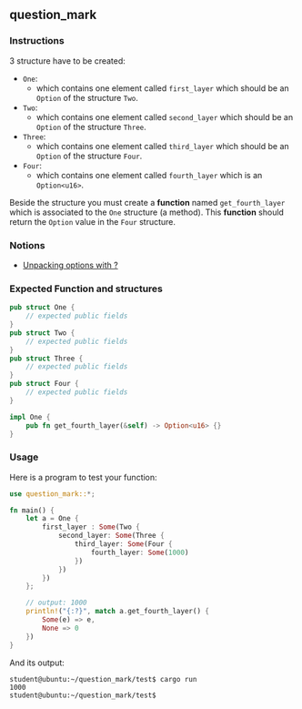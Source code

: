 ## question_mark

### Instructions

3 structure have to be created:

- `One`:
  - which contains one element called `first_layer` which should be an `Option` of the structure `Two`.
- `Two`:
  - which contains one element called `second_layer` which should be an `Option` of the structure `Three`.
- `Three`:
  - which contains one element called `third_layer` which should be an `Option` of the structure `Four`.
- `Four`:
  - which contains one element called `fourth_layer` which is an `Option<u16>`.

Beside the structure you must create a **function** named `get_fourth_layer` which is associated to the `One` structure (a method).
This **function** should return the `Option` value in the `Four` structure.

### Notions

- [Unpacking options with ?](https://doc.rust-lang.org/stable/rust-by-example/error/option_unwrap/question_mark.html)

### Expected Function and structures

```rust
pub struct One {
    // expected public fields
}
pub struct Two {
    // expected public fields
}
pub struct Three {
    // expected public fields
}
pub struct Four {
    // expected public fields
}

impl One {
    pub fn get_fourth_layer(&self) -> Option<u16> {}
}
```

### Usage

Here is a program to test your function:

```rust
use question_mark::*;

fn main() {
    let a = One {
        first_layer : Some(Two {
            second_layer: Some(Three {
                third_layer: Some(Four {
                    fourth_layer: Some(1000)
                })
            })
        })
    };

    // output: 1000
    println!("{:?}", match a.get_fourth_layer() {
        Some(e) => e,
        None => 0
    })
}
```

And its output:

```console
student@ubuntu:~/question_mark/test$ cargo run
1000
student@ubuntu:~/question_mark/test$
```

